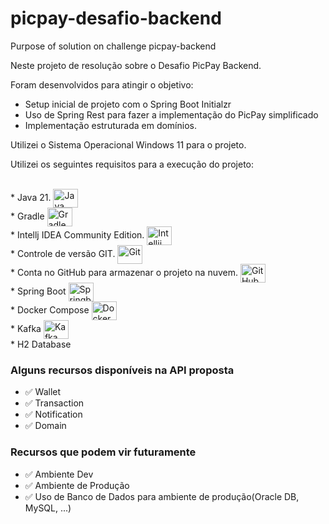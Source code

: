 # picpay-desafio-backend
Purpose of solution on challenge picpay-backend

Neste projeto de resolução sobre o Desafio PicPay Backend.

Foram desenvolvidos para atingir o objetivo:

* Setup inicial de projeto com o Spring Boot Initialzr
* Uso de Spring Rest para fazer a implementação do PicPay simplificado
* Implementação estruturada em domínios.

Utilizei o Sistema Operacional Windows 11 para o projeto.

Utilizei os seguintes requisitos para a execução do projeto:

<div><br>
  * Java 21. <img align="center" alt="Java" height="30" width="40" src="https://cdn.jsdelivr.net/gh/devicons/devicon/icons/java/java-original-wordmark.svg"><br>
  * Gradle <img align="center" alt="Gradle" height="30" width="40" src="https://cdn.jsdelivr.net/gh/devicons/devicon@latest/icons/gradle/gradle-original-wordmark.svg"><br>
  * Intellj IDEA Community Edition. <img align="center" alt="Intellij" height="30" width="40" src="https://cdn.jsdelivr.net/gh/devicons/devicon/icons/intellij/intellij-original.svg"><br>
  * Controle de versão GIT. <img align="center" alt="Git" height="30" width="40" src="https://cdn.jsdelivr.net/gh/devicons/devicon@latest/icons/git/git-original-wordmark.svg"><br>
  * Conta no GitHub para armazenar o projeto na nuvem. <img align="center" alt="GitHub" height="30" width="40" src="https://cdn.jsdelivr.net/gh/devicons/devicon@latest/icons/github/github-original.svg"><br>
  * Spring Boot <img align="center" alt="Springboot" height="30" width="40" src="https://cdn.jsdelivr.net/gh/devicons/devicon/icons/spring/spring-original.svg"><br>
  * Docker Compose <img align="center" alt="Docker Compose" height="30" width="40" src="https://cdn.jsdelivr.net/gh/devicons/devicon@latest/icons/docker/docker-original-wordmark.svg"><br>
  * Kafka <img align="center" alt="Kafka" height="30" width="40" src="https://cdn.jsdelivr.net/gh/devicons/devicon@latest/icons/apachekafka/apachekafka-original-wordmark.svg"><br>
  * H2 Database
</div>          

### Alguns recursos disponíveis na API proposta

  * ✅ Wallet
  * ✅ Transaction
  * ✅ Notification
  * ✅ Domain

### Recursos que podem vir futuramente

  * ✅ Ambiente Dev
  * ✅ Ambiente de Produção
  * ✅ Uso de Banco de Dados para ambiente de produção(Oracle DB, MySQL, ...)
